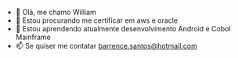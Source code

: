 - 👋 Olá, me chamo William
- 👀 Estou procurando me certificar em aws e oracle
- 🌱 Estou aprendendo atualmente desenvolvimento Android e Cobol Mainframe
- 📫 Se quiser me contatar barrence.santos@hotmail.com

<!---
barrence01/barrence01 is a ✨ special ✨ repository because its `README.md` (this file) appears on your GitHub profile.
You can click the Preview link to take a look at your changes.
--->
